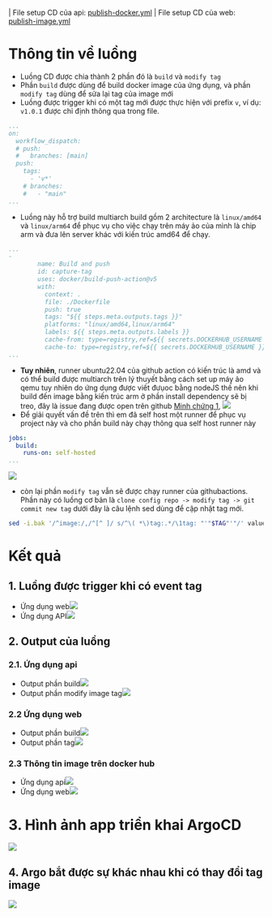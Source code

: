 | File setup CD của api: [publish-docker.yml](https://github.com/do-vdt-2024/vdt-backend/blob/main/.github/workflows/publish-docker.yml)
| File setup CD của web: [publish-image.yml](https://github.com/do-vdt-2024/vdt-frontend/blob/main/.github/workflows/publish-image.yml)

# Thông tin về luồng
- Luồng CD được chia thành 2 phần đó là `build` và `modify tag`
- Phần `build` được dùng để build docker image của ứng dụng, và phần `modify tag` dùng để sửa lại tag của image mới
- Luồng được trigger khi có một tag mới được thực hiện với prefix `v`, ví dụ: `v1.0.1` được chỉ định thông qua trong file.
``` yaml
...
on:
  workflow_dispatch:
  # push:
  #   branches: [main]
  push:
    tags:
      - 'v*'
    # branches:
    #   - "main"
...
```
- Luồng này hỗ trợ build multiarch build gồm 2 architecture là `linux/amd64` và `linux/arm64` để phục vụ cho việc chạy trên máy ảo của mình là chip arm và đưa lên server khác với kiến trúc amd64 để chạy.
```yaml
...
- 
        name: Build and push
        id: capture-tag
        uses: docker/build-push-action@v5
        with:
          context: .
          file: ./Dockerfile
          push: true
          tags: "${{ steps.meta.outputs.tags }}"
          platforms: "linux/amd64,linux/arm64"
          labels: ${{ steps.meta.outputs.labels }}
          cache-from: type=registry,ref=${{ secrets.DOCKERHUB_USERNAME }}/backend-cache:latest
          cache-to: type=registry,ref=${{ secrets.DOCKERHUB_USERNAME }}/backend-cache:latest,mode=max
...
```
- **Tuy nhiên**, runner ubuntu22.04 của github action có kiến trúc là amd và có thể build được multiarch trên lý thuyết bằng cách set up máy ảo qemu tuy nhiên do ứng dụng được viết đưụoc bằng nodeJS thế nên khi build đến image bằng kiến trúc arm ở phần install dependency sẽ bị treo, đây là issue đang được open trên github [Minh chứng 1](https://github.com/nodejs/docker-node/issues/1946), ![](attachs/Pasted%20image%2020240611152940.png)
- Để giải quyết vấn đề trên thì em đã self host một runner để phục vụ project này và cho phần build này chạy thông qua self host runner này
```yaml
jobs:
  build:
    runs-on: self-hosted
...
```
![](attachs/Pasted%20image%2020240611182113.png)
- còn lại phần `modify tag` vẫn sẽ được chạy runner của githubactions. Phần này có luồng cơ bản là `clone config repo -> modify tag -> git commit new tag` dưới đây là câu lệnh sed dùng để cập nhật tag mới.
```bash
sed -i.bak '/^image:/,/^[^ ]/ s/^\( *\)tag:.*/\1tag: "'"$TAG"'"/' values.yaml
```

# Kết quả
## 1. Luồng được trigger khi có event tag
- Ứng dụng web![](attachs/Pasted%20image%2020240611154535.png)
- Ứng dụng API![](attachs/Pasted%20image%2020240611154637.png)
## 2. Output của luồng
### 2.1. Ứng dụng api
- Output phần build![](attachs/Pasted%20image%2020240611154755.png)
- Output phần modify image tag![](attachs/Pasted%20image%2020240611154904.png)
### 2.2 Ứng dụng web
- Output phần build![](attachs/Pasted%20image%2020240611154944.png)
- Output phần tag![](attachs/Pasted%20image%2020240611155019.png)
### 2.3 Thông tin image trên docker hub
- Ứng dụng api![](attachs/Pasted%20image%2020240611155150.png)
- Ứng dụng web![](attachs/Pasted%20image%2020240611155247.png)
# 3. Hình ảnh app triển khai ArgoCD
![](attachs/Pasted%20image%2020240612180217.png)
## 4. Argo bắt được sự khác nhau khi có thay đổi tag image
![](attachs/Pasted%20image%2020240611182018.png)